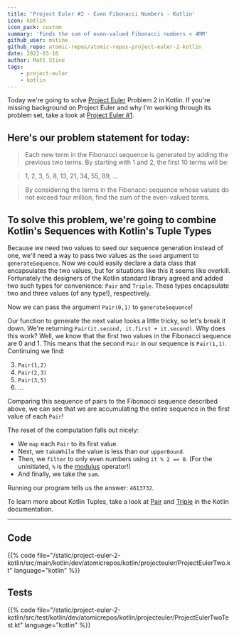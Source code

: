 ```yaml
---
title: 'Project Euler #2 - Even Fibonacci Numbers - Kotlin'
icon: kotlin
icon_pack: custom
summary: 'Finds the sum of even-valued Fibonacci numbers < 4MM'
github_user: mstine
github_repo: atomic-repos/atomic-repos-project-euler-2-kotlin
date: 2022-03-16
author: Matt Stine
tags:
    - project-euler
    - kotlin
---
```


Today we're going to solve [Project Euler](https://projecteuler.net) Problem 2 in Kotlin. 
If you're missing background on Project Euler and why I'm working through its problem set, take a look at [Project Euler #1](/repos/project-euler-1-kotlin/).

## Here's our problem statement for today:

> Each new term in the Fibonacci sequence is generated by adding the previous two terms. By starting with 1 and 2, the first 10 terms will be:

> 1, 2, 3, 5, 8, 13, 21, 34, 55, 89, ...

> By considering the terms in the Fibonacci sequence whose values do not exceed four million, find the sum of the even-valued terms.

## To solve this problem, we're going to combine Kotlin's Sequences with Kotlin's Tuple Types

Because we need two values to seed our sequence generation instead of one, we'll need a way to pass two values as the `seed` argument to `generateSequence`. 
Now we could easily declare a data class that encapsulates the two values, but for situations like this it seems like overkill.
Fortunately the designers of the Kotlin standard library agreed and added two such types for convenience: `Pair` and `Triple`.
These types encapsulate two and three values (of any type!), respectively.

Now we can pass the argument `Pair(0,1)` to `generateSequence`!

Our function to generate the next value looks a little tricky, so let's break it down. We're returning `Pair(it.second, it.first + it.second)`.
Why does this work?
Well, we know that the first two values in the Fibonacci sequence are 0 and 1.
This means that the second `Pair` in our sequence is `Pair(1,1)`. Continuing we find:

3. `Pair(1,2)`
4. `Pair(2,3)`
5. `Pair(3,5)`
6. ...

Comparing this sequence of pairs to the Fibonacci sequence described above, we can see that we are accumulating the entire sequence in the first
value of each `Pair`!

The reset of the computation falls out nicely:

- We `map` each `Pair` to its first value.
- Next, we `takeWhile` the value is less than our `upperBound`.
- Then, we `filter` to only even numbers using `it % 2 == 0`. (For the uninitiated, `%` is the [modulus](https://en.wikipedia.org/wiki/Modulo_operation) operator!)
- And finally, we take the `sum`.

Running our program tells us the answer: `4613732`.

To learn more about Kotlin Tuples, take a look at [Pair](https://kotlinlang.org/api/latest/jvm/stdlib/kotlin/-pair/) and [Triple](https://kotlinlang.org/api/latest/jvm/stdlib/kotlin/-triple/) in the Kotlin documentation.

---

## Code

{{% code file="/static/project-euler-2-kotlin/src/main/kotlin/dev/atomicrepos/kotlin/projecteuler/ProjectEulerTwo.kt" language="kotlin" %}}

## Tests

{{% code file="/static/project-euler-2-kotlin/src/test/kotlin/dev/atomicrepos/kotlin/projecteuler/ProjectEulerTwoTest.kt" language="kotlin" %}}
